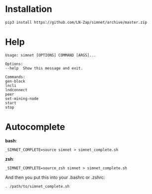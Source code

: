 # Installation

```
pip3 install https://github.com/LN-Zap/simnet/archive/master.zip
```

# Help

```
Usage: simnet [OPTIONS] COMMAND [ARGS]...

Options:
--help  Show this message and exit.

Commands:
gen-block
lncli
lndconnect
peer
set-mining-node
start
stop
```

# Autocomplete

**bash**:
```
_SIMNET_COMPLETE=source simnet > simnet_complete.sh
```

**zsh**:
```
_SIMNET_COMPLETE=source_zsh simnet > simnet_complete.sh
```

And then you put this into your .bashrc or .zshrc:
```
. /path/to/simnet_complete.sh
```

